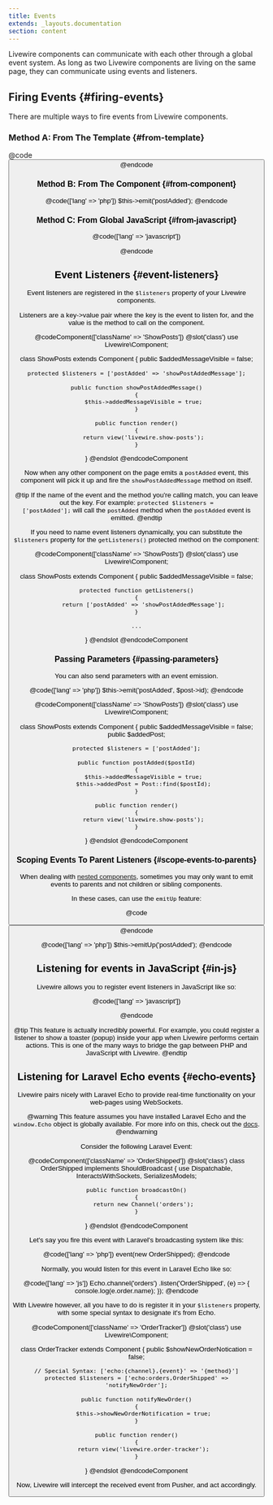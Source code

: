 ```yaml
---
title: Events
extends: _layouts.documentation
section: content
---
```


Livewire components can communicate with each other through a global event system. As long as two Livewire components are living on the same page, they can communicate using events and listeners.

## Firing Events {#firing-events}

There are multiple ways to fire events from Livewire components.

### Method A: From The Template {#from-template}

@code
<button wire:click="$emit('postAdded')">
@endcode

### Method B: From The Component {#from-component}

@code(['lang' => 'php'])
$this->emit('postAdded');
@endcode

### Method C: From Global JavaScript {#from-javascript}

@code(['lang' => 'javascript'])
<script>
    window.livewire.emit('postAdded')
</script>
@endcode

## Event Listeners {#event-listeners}
Event listeners are registered in the `$listeners` property of your Livewire components.

Listeners are a key->value pair where the key is the event to listen for, and the value is the method to call on the component.

@codeComponent(['className' => 'ShowPosts'])
@slot('class')
use Livewire\Component;

class ShowPosts extends Component
{
    public $addedMessageVisible = false;

    protected $listeners = ['postAdded' => 'showPostAddedMessage'];

    public function showPostAddedMessage()
    {
        $this->addedMessageVisible = true;
    }

    public function render()
    {
        return view('livewire.show-posts');
    }
}
@endslot
@endcodeComponent

Now when any other component on the page emits a `postAdded` event, this component will pick it up and fire the `showPostAddedMessage` method on itself.

@tip
If the name of the event and the method you're calling match, you can leave out the key. For example: <code>protected $listeners = ['postAdded'];</code> will call the <code>postAdded</code> method when the <code>postAdded</code> event is emitted.
@endtip

If you need to name event listeners dynamically, you can substitute the `$listeners` property for the `getListeners()` protected method on the component:

@codeComponent(['className' => 'ShowPosts'])
@slot('class')
use Livewire\Component;

class ShowPosts extends Component
{
    public $addedMessageVisible = false;

    protected function getListeners()
    {
        return ['postAdded' => 'showPostAddedMessage'];
    }

    ...
}
@endslot
@endcodeComponent

### Passing Parameters {#passing-parameters}

You can also send parameters with an event emission.

@code(['lang' => 'php'])
$this->emit('postAdded', $post->id);
@endcode

@codeComponent(['className' => 'ShowPosts'])
@slot('class')
use Livewire\Component;

class ShowPosts extends Component
{
    public $addedMessageVisible = false;
    public $addedPost;

    protected $listeners = ['postAdded'];

    public function postAdded($postId)
    {
        $this->addedMessageVisible = true;
        $this->addedPost = Post::find($postId);
    }

    public function render()
    {
        return view('livewire.show-posts');
    }
}
@endslot
@endcodeComponent

### Scoping Events To Parent Listeners {#scope-events-to-parents}
When dealing with [nested components](/docs/nesting-components), sometimes you may only want to emit events to parents and not children or sibling components.

In these cases, can use the `emitUp` feature:

@code
<button wire:click="$emitUp('postAdded')">
@endcode

@code(['lang' => 'php'])
$this->emitUp('postAdded');
@endcode

## Listening for events in JavaScript {#in-js}

Livewire allows you to register event listeners in JavaScript like so:

@code(['lang' => 'javascript'])
<script>
window.livewire.on('postAdded', postId => {
    alert('A post was added with the id of: ' + postId);
})
</script>
@endcode

@tip
This feature is actually incredibly powerful. For example, you could register a listener to show a toaster (popup) inside your app when Livewire performs certain actions. This is one of the many ways to bridge the gap between PHP and JavaScript with Livewire.
@endtip

## Listening for Laravel Echo events {#echo-events}

Livewire pairs nicely with Laravel Echo to provide real-time functionality on your web-pages using WebSockets.

@warning
This feature assumes you have installed Laravel Echo and the `window.Echo` object is globally available. For more info on this, check out the <a href="https://laravel.com/docs/5.8/broadcasting#installing-laravel-echo">docs</a>.
@endwarning

Consider the following Laravel Event:

@codeComponent(['className' => 'OrderShipped'])
@slot('class')
class OrderShipped implements ShouldBroadcast
{
    use Dispatchable, InteractsWithSockets, SerializesModels;

    public function broadcastOn()
    {
        return new Channel('orders');
    }
}
@endslot
@endcodeComponent

Let's say you fire this event with Laravel's broadcasting system like this:

@code(['lang' => 'php'])
event(new OrderShipped);
@endcode

Normally, you would listen for this event in Laravel Echo like so:

@code(['lang' => 'js'])
    Echo.channel('orders')
        .listen('OrderShipped', (e) => {
            console.log(e.order.name);
        });
@endcode

With Livewire however, all you have to do is register it in your `$listeners` property, with some special syntax to designate it's from Echo.

@codeComponent(['className' => 'OrderTracker'])
@slot('class')
use Livewire\Component;

class OrderTracker extends Component
{
    public $showNewOrderNotication = false;

    // Special Syntax: ['echo:{channel},{event}' => '{method}']
    protected $listeners = ['echo:orders,OrderShipped' => 'notifyNewOrder'];

    public function notifyNewOrder()
    {
        $this->showNewOrderNotification = true;
    }

    public function render()
    {
        return view('livewire.order-tracker');
    }
}
@endslot
@endcodeComponent

Now, Livewire will intercept the received event from Pusher, and act accordingly.

